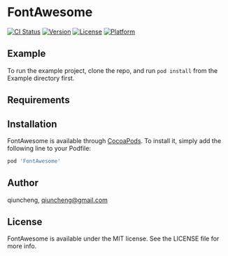 # FontAwesome

[![CI Status](https://img.shields.io/travis/qiuncheng/FontAwesome.svg?style=flat)](https://travis-ci.org/qiuncheng/FontAwesome)
[![Version](https://img.shields.io/cocoapods/v/FontAwesome.svg?style=flat)](https://cocoapods.org/pods/FontAwesome)
[![License](https://img.shields.io/cocoapods/l/FontAwesome.svg?style=flat)](https://cocoapods.org/pods/FontAwesome)
[![Platform](https://img.shields.io/cocoapods/p/FontAwesome.svg?style=flat)](https://cocoapods.org/pods/FontAwesome)

## Example

To run the example project, clone the repo, and run `pod install` from the Example directory first.

## Requirements

## Installation

FontAwesome is available through [CocoaPods](https://cocoapods.org). To install
it, simply add the following line to your Podfile:

```ruby
pod 'FontAwesome'
```

## Author

qiuncheng, qiuncheng@gmail.com

## License

FontAwesome is available under the MIT license. See the LICENSE file for more info.
